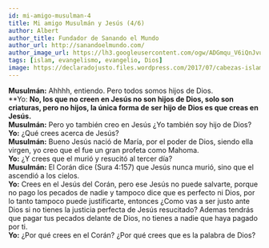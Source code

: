 ```yaml
---
id: mi-amigo-musulman-4
title: Mi amigo Musulmán y Jesús (4/6)
author: Albert
author_title: Fundador de Sanando el Mundo
author_url: http://sanandoelmundo.com/
author_image_url: https://lh3.googleusercontent.com/ogw/ADGmqu_V6iQnJvuIOUFQJ8ebZQW6vvBd8lk0fipmF92Z
tags: [islam, evangelismo, evangelio, Dios]
image: https://declaradojusto.files.wordpress.com/2017/07/cabezas-islam-y-cristianismo.jpg
---
```


**Musulmán:** Ahhhh, entiendo. Pero todos somos hijos de Dios.  
**Yo: **No, los que no creen en Jesús no son hijos de Dios, solo son criaturas, pero no hijos, la única forma de ser hijo de Dios es que creas en Jesús.**  
**Musulmán:** Pero yo también creo en Jesús ¿Yo también soy hijo de Dios?  
**Yo:** ¿Qué crees acerca de Jesús?  
**Musulmán:** Bueno Jesús nació de María, por el poder de Dios, siendo ella virgen, yo creo que el fue un gran profeta como Mahoma.  
**Yo:** ¿Y crees que el murió y resucitó al tercer día?  
**Musulmán:** El Corán dice (Sura 4:157) que Jesús nunca murió, sino que el ascendió a los cielos.  
**Yo:** Crees en el Jesús del Corán, pero ese Jesús no puede salvarte, porque no pago los pecados de nadie y tampoco dice que es perfecto ni Dios, por lo tanto tampoco puede justificarte, entonces ¿Como vas a ser justo ante Dios si no tienes la justicia perfecta de Jesús resucitado? Ademas tendrás que pagar tus pecados delante de Dios, no tienes a nadie que haya pagado por ti.  
**Yo:** ¿Por qué crees en el Corán? ¿Por qué crees que es la palabra de Dios?
